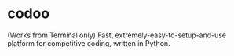 codoo
=====

(Works from Terminal only)
Fast, extremely-easy-to-setup-and-use platform for competitive coding, written in Python.
